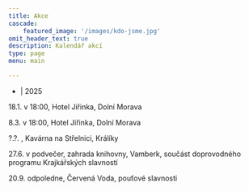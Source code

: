 ```yaml
---
title: Akce
cascade:
    featured_image: '/images/kdo-jsme.jpg'
omit_header_text: true
description: Kalendář akcí
type: page
menu: main

---
```

- |
2025

18.1. v 18:00, Hotel Jiřinka, Dolní Morava

8.3.  v 18:00, Hotel Jiřinka, Dolní Morava

?.?. , Kavárna na Střelnici, Králíky

27.6. v podvečer, zahrada knihovny, Vamberk, součást doprovodného programu Krajkářských slavností

20.9. odpoledne, Červená Voda, pouťové slavnosti
